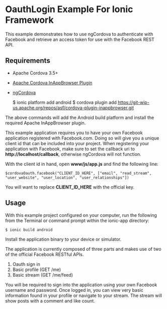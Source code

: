 OauthLogin Example For Ionic Framework
======================================

This example demonstrates how to use ngCordova to authenticate with Facebook and retrieve
an access token for use with the Facebook REST API.


Requirements
-------------

* Apache Cordova 3.5+
* [Apache Cordova InAppBrowser Plugin](http://cordova.apache.org/docs/en/3.0.0/cordova_inappbrowser_inappbrowser.md.html)
* [ngCordova](http://www.ngcordova.com)

    $ ionic platform add android
    $ cordova plugin add https://git-wip-us.apache.org/repos/asf/cordova-plugin-inappbrowser.git

The above commands will add the Android build platform and install the required Apache InAppBrowser plugin.

This example application requires you to have your own Facebook application registered with Facebook.com.  Doing so
will give you a unique client id that can be included into your project.  When registering your application with Facebook,
make sure to set the callback uri to **http://localhost/callback**, otherwise ngCordova will not function.

With the client id in hand, open **www/js/app.js** and find the following line:

    $cordovaOauth.facebook("CLIENT_ID_HERE", ["email", "read_stream", "user_website", "user_location", "user_relationships"])

You will want to replace **CLIENT_ID_HERE** with the official key.


Usage
-------------

With this example project configured on your computer, run the following from the Terminal or command prompt within the ionic-app directory:

    $ ionic build android

Install the application binary to your device or simulator.

The application is currently composed of three parts and makes use of two of the official Facebook RESTful APIs.

1. Oauth sign in
2. Basic profile (GET /me)
3. Basic stream (GET /me/feed)

You will be required to sign into the application using your own Facebook username and password.  Once logged in, you can
view very basic information found in your profile or navigate to your stream.  The stream will show posts with a comment and
like count.

